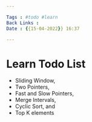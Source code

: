 ```yaml
---

Tags : #todo #learn
Back Links :
Date : {{15-04-2022}} 16:37

---
```


# Learn Todo List
- Sliding Window, 
- Two Pointers, 
- Fast and Slow Pointers, 
- Merge Intervals, 
- Cyclic Sort, and 
- Top K elements
